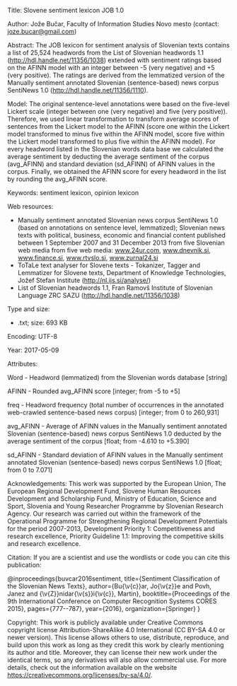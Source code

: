 Title: Slovene sentiment lexicon JOB 1.0

Author: Jože Bučar, Faculty of Information Studies Novo mesto (contact: joze.bucar@gmail.com)

Abstract:
The JOB lexicon for sentiment analysis of Slovenian texts contains a list of 25,524 headwords from the List of Slovenian headwords 1.1 (http://hdl.handle.net/11356/1038) extended with sentiment ratings based on the AFINN model with an integer between -5 (very negative) and +5 (very positive). The ratings are derived from the lemmatized version of the Manually sentiment annotated Slovenian (sentence-based) news corpus SentiNews 1.0 (http://hdl.handle.net/11356/1110).

Model:
The original sentence-level annotations were based on the five-level Lickert scale (integer between one (very negative) and five (very positive)). Therefore, we used linear transformation to transform average scores of sentences from the Lickert model to the AFINN (score one within the Lickert model transformed to minus five within the AFINN model, score five within the Lickert model transformed to plus five within the AFINN model). For every headword listed in the Slovenian words data base we calculated the average sentiment by deducting the average sentiment of the corpus (avg_AFINN) and standard deviation (sd_AFINN) of AFINN values in the corpus. Finally, we obtained the AFINN score for every headword in the list by rounding the avg_AFINN score.

Keywords:
sentiment lexicon, opinion lexicon

Web resources:
- Manually sentiment annotated Slovenian news corpus SentiNews 1.0 (based on annotations on sentence level, lemmatized); Slovenian news texts with political, business, economic and financial content published between 1 September 2007 and 31 December 2013 from five Slovenian web media from five web media: www.24ur.com, www.dnevnik.si, www.finance.si, www.rtvslo.si, www.zurnal24.si
- ToTaLe text analyser for Slovene texts - Tokanizer, Tagger and Lemmatizer for Slovene texts, Department of Knowledge Technologies, Jožef Stefan Institute (http://nl.ijs.si/analyse/)
- List of Slovenian headwords 1.1, Fran Ramovš Institute of Slovenian Language ZRC SAZU (http://hdl.handle.net/11356/1038)

Type and size:
- .txt; size: 693 KB

Encoding: UTF-8

Year: 2017-05-09

Attributes:

Word - Headword (lemmatized) from the Slovenian words database [string]

AFINN - Rounded avg_AFINN score [integer; from -5 to +5]

freq - Headword frequency (total number of occurrences in the annotated web-crawled sentence-based news corpus) [integer; from 0 to 260,931]

avg_AFINN - Average of AFINN values in the Manually sentiment annotated Slovenian (sentence-based) news corpus SentiNews 1.0 deducted by the average sentiment of the corpus [float; from -4.610 to +5.390]

sd_AFINN - Standard deviation of AFINN values in the Manually sentiment annotated Slovenian (sentence-based) news corpus SentiNews 1.0 [float; from 0 to 7.071]

Acknowledgements:
This work was supported by the European Union, The European Regional Development Fund, Slovene Human Resources Development and Scholarship Fund, Ministry of Education, Science and Sport, Slovenia and Young Researcher Programme by Slovenian Research Agency. Our research was carried out within the framework of the Operational Programme for Strengthening Regional Development Potentials for the period 2007-2013, Development Priority 1: Competitiveness and research excellence, Priority Guideline 1.1: Improving the competitive skills and research excellence.

Citation:
If you are a scientist and use the wordlists or code you can cite this publication:

@inproceedings{buvcar2016sentiment,
  title={Sentiment Classification of the Slovenian News Texts},
  author={Bu{\v{c}}ar, Jo{\v{z}}e and Povh, Janez and {\v{Z}}nidar{\v{s}}i{\v{c}}, Martin},
  booktitle={Proceedings of the 9th International Conference on Computer Recognition Systems CORES 2015},
  pages={777--787},
  year={2016},
  organization={Springer}
}

Copyright:
This work is publicly available under Creative Commons copyright license Attribution-ShareAlike 4.0 International (CC BY-SA 4.0 or newer version). This license allows others to use, distribute, reproduce, and build upon this work as long as they credit this work by clearly mentioning its author and title. Moreover, they can license their new work under the identical terms, so any derivatives will also allow commercial use. For more details, check out the information available on the website https://creativecommons.org/licenses/by-sa/4.0/.